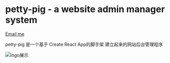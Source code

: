 
# petty-pig - a website admin manager system

[Email me](robin_12@126.com)


petty-pig 是一个基于 Create React App的脚手架 建立起来的网站后台管理程序

![logo展示](https://hbimg.huabanimg.com/7da7d1866854f5dd179b4a48b0b0985eed13c446c3f1-5fuZ8l_fw658/format/webp)
